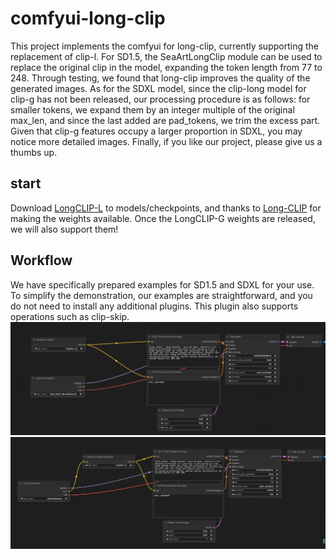 # comfyui-long-clip
This project implements the comfyui for long-clip, currently supporting the replacement of clip-l. For SD1.5, the SeaArtLongClip module can be used to replace the original clip in the model, expanding the token length from 77 to 248. Through testing, we found that long-clip improves the quality of the generated images. As for the SDXL model, since the clip-long model for clip-g has not been released, our processing procedure is as follows: for smaller tokens, we expand them by an integer multiple of the original max_len, and since the last added are pad_tokens, we trim the excess part. Given that clip-g features occupy a larger proportion in SDXL, you may notice more detailed images. Finally, if you like our project, please give us a thumbs up.

## start
Download [LongCLIP-L](https://huggingface.co/BeichenZhang/LongCLIP-L) to models/checkpoints, and thanks to [Long-CLIP](https://github.com/beichenzbc/Long-CLIP/tree/main) for making the weights available. Once the LongCLIP-G weights are released, we will also support them!

## Workflow
We have specifically prepared examples for SD1.5 and SDXL for your use. To simplify the demonstration, our examples are straightforward, and you do not need to install any additional plugins. This plugin also supports operations such as clip-skip.
![SD1.5](./image/SD1-5-long.png)
![SDXL](./image/SDXL-long.png)
